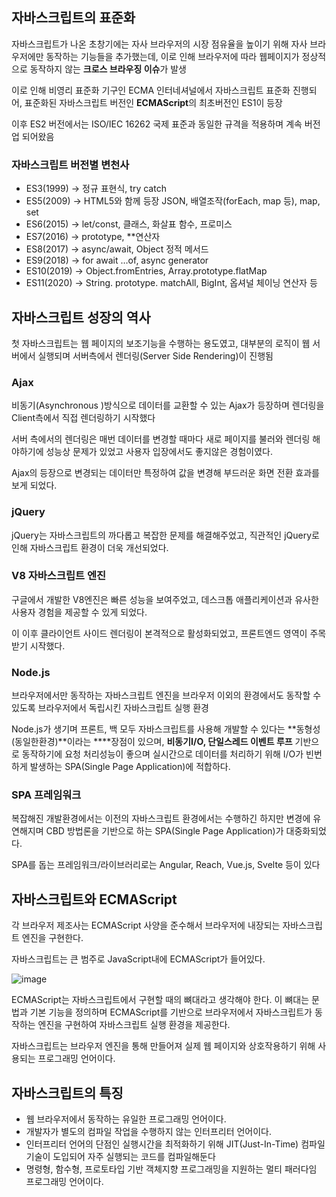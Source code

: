 ## 자바스크립트의 표준화

자바스크립트가 나온 초창기에는 자사 브라우저의 시장 점유율을 높이기 위해  자사 브라우저에만 동작하는 기능들을 추가했는데, 이로 인해 브라우저에 따라 웹페이지가 정상적으로 동작하지 않는 **크로스 브라우징 이슈**가 발생

이로 인해 비영리 표준화 기구인 ECMA 인터네셔널에서 자바스크립트 표준화 진행되어, 표준화된 자바스크립트 버전인 **ECMAScript**의 최초버전인 ES1이 등장

이후 ES2 버전에서는 ISO/IEC 16262 국제 표준과 동일한 규격을 적용하며 계속 버전업 되어왔음

### 자바스크립트 버전별 변천사

- ES3(1999) → 정규 표현식, try catch
- ES5(2009) → HTML5와 함께 등장 JSON, 배열조작(forEach, map 등), map, set
- ES6(2015) → let/const, 클래스, 화살표 함수, 프로미스
- ES7(2016) → prototype, **연산자
- ES8(2017) → async/await, Object 정적 메서드
- ES9(2018) → for await …of, async generator
- ES10(2019) → Object.fromEntries, Array.prototype.flatMap
- ES11(2020) → String. prototype. matchAll, BigInt, 옵셔널 체이닝 연산자 등

## 자바스크립트 성장의 역사

첫 자바스크립트는 웹 페이지의 보조기능을 수행하는 용도였고, 대부분의 로직이 웹 서버에서 실행되며 서버측에서 렌더링(Server Side Rendering)이 진행됨

### Ajax

비동기(Asynchronous )방식으로 데이터를 교환할 수 있는 Ajax가 등장하며 렌더링을 Client측에서 직접 렌더링하기 시작했다

서버 측에서의 렌더링은 매번 데이터를 변경할 때마다 새로 페이지를 불러와 렌더링 해야하기에 성능상 문제가 있었고 사용자 입장에서도 좋지않은 경험이였다.

Ajax의 등장으로 변경되는 데이터만 특정하여 값을 변경해 부드러운 화면 전환 효과를 보게 되었다.

### jQuery

jQuery는 자바스크립트의 까다롭고 복잡한 문제를 해결해주었고, 직관적인 jQuery로 인해 자바스크립트 환경이 더욱 개선되었다.

### V8 자바스크립트 엔진

구글에서 개발한 V8엔진은 빠른 성능을 보여주었고, 데스크톱 애플리케이션과 유사한 사용자 경험을 제공할 수 있게 되었다.

이 이후 클라이언트 사이드 렌더링이 본격적으로 활성화되었고, 프론트엔드 영역이 주목받기 시작했다.

### Node.js

브라우저에서만 동작하는 자바스크립트 엔진을 브라우저 이외의 환경에서도 동작할 수 있도록 브라우저에서 독립시킨 자바스크립트 실행 환경

Node.js가 생기며 프론트, 백 모두 자바스크립트를 사용해 개발할 수 있다는 **동형성(동일한환경)**이라는 ****장점이 있으며, **비동기I/O, 단일스레드 이벤트 루프** 기반으로 동작하기에 요청 처리성능이 좋으며 실시간으로 데이터를 처리하기 위해 I/O가 빈번하게 발생하는 SPA(Single Page Application)에 적합하다.

### SPA 프레임워크

복잡해진 개발환경에서는 이전의 자바스크립트 환경에서는  수행하긴 하지만 변경에 유연해지며 CBD  방법론을 기반으로 하는 SPA(Single Page Application)가 대중화되었다.

SPA를 돕는 프레임워크/라이브러리로는 Angular, Reach, Vue.js, Svelte 등이 있다

## 자바스크립트와 ECMAScript

각 브라우저 제조사는 ECMAScript 사양을 준수해서 브라우저에 내장되는 자바스크립트 엔진을 구현한다.

자바스크립트는 큰 범주로 JavaScript내에 ECMAScript가 들어있다.

![image](https://github.com/AboutWebStudy/WebStudy/assets/75903442/acb8a012-a612-4d88-bb45-b9dfe139f84d)



ECMAScript는 자바스크립트에서 구현할 때의 뼈대라고 생각해야 한다. 이 뼈대는 문법과 기본 기능을 정의하며 ECMAScript를 기반으로 브라우저에서 자바스크립트가 동작하는 엔진을 구현하여 자바스크립트 실행 환경을 제공한다.

자바스크립트는 브라우저 엔진을 통해 만들어져 실제 웹 페이지와 상호작용하기 위해 사용되는 프로그래밍 언어이다.

## 자바스크립트의 특징

- 웹 브라우저에서 동작하는 유일한 프로그래밍 언어이다.
- 개발자가 별도의 컴파일 작업을 수행하지 않는 인터프리터 언어이다.
- 인터프리터 언어의 단점인 실행시간을 최적화하기 위해
JIT(Just-In-Time) 컴파일 기술이 도입되어 자주 실행되는 코드를 컴파일해둔다
- 명령형, 함수형, 프로토타입 기반 객체지향 프로그래밍을 지원하는 멀티 패러다임 프로그래밍 언어이다.
